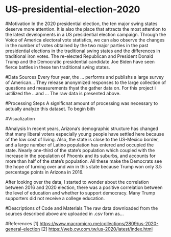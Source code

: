 # US-presidential-election-2020
#Motivation
In the 2020 presidential election, the ten major swing states deserve more attention. It is also the place that attracts the most attention to the latest developments in a US presidential election campaign. Through the Voice of America electoral vote statistics, we can also observe the changes in the number of votes obtained by the two major parties in the past presidential elections in the traditional swing states and the differences in traditional iron votes. The re-elected Republican and President Donald Trump and the Democratic presidential candidate Joe Biden have seen fierce battles in these ten traditional swing states.

#Data Sources
Every four year, the ... performs and publishs a large survey of American... They release anonymized responses to the large collection of questions and measurements thyat the gather data on. For this project i ustilized the ...and ... The raw data is presented above. 

#Processing Steps
A significnat amount of processing was necessary to actually analyze this dataset. To begin bith 

#Visualization


#Analysis
In recent years, Arizona’s demographic structure has changed that many liberal voters especially young people have settled here because of the low cost of living. Also, the state is close to the US-Mexico border, and a large number of Latino population has entered and occupied the state. Nearly one-third of the state’s population which coupled with the increase in the population of Phoenix and its suburbs, and accounts for more than half of the state’s population. All these make the Democrats see the hope of turning over and win in this state because Trump won only 3.5 percentage points in Arizona in 2016. 

After looking over the data, I started to wonder about the correlation between 2016 and 2020 election, there was a positive correlation between the level of education and whether to support democracy. Many Trump supporters did not receive a college education.

#Descriptions of Code and Materials
The raw data downloaded from the sources described above are uploaded in .csv form as...


#References
[1] https://www.macromicro.me/collections/2809/us-2020-general-election
[2] https://web.cw.com.tw/us-2020/latest/index.html
